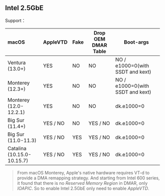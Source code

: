 ## Intel 2.5GbE

Support：

| macOS                      | AppleVTD | Fake | Drop OEM DMAR Table | Boot-args                        |
| :------------------------- | -------- | ---- | ------------------- | -------------------------------- |
| Ventura (13.0+)            | YES      | NO   | NO                  | NO / e1000=0(with SSDT and kext) |
| Monterey (12.3+)           | YES      | NO   | NO                  | NO / e1000=0(with SSDT and kext) |
| Monterey (12.0-12.2.1)     | YES      | NO   | NO                  | dk.e1000=0                       |
| Big Sur (11.4+)            | YES / NO | NO   | YES / NO            | dk.e1000=0                       |
| Big Sur (11.0-11.3)        | YES / NO | YES  | YES / NO            | dk.e1000=0                       |
| Catalina (10.15.0-10.15.7) | YES / NO | YES  | YES / NO            | dk.e1000=0                       |

> From macOS Monterey, Apple's native hardware requires VT-d to provide a DMA remapping strategy. And starting from Intel 600 series, it found that there is no *Reserved Memory Region* in DMAR, only *IOAPIC*. So to enable Intel 2.5GbE only need to enable *AppleVTD*.

